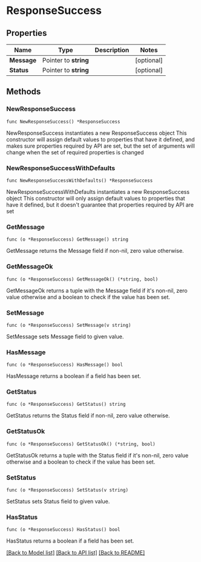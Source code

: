# ResponseSuccess

## Properties

Name | Type | Description | Notes
------------ | ------------- | ------------- | -------------
**Message** | Pointer to **string** |  | [optional] 
**Status** | Pointer to **string** |  | [optional] 

## Methods

### NewResponseSuccess

`func NewResponseSuccess() *ResponseSuccess`

NewResponseSuccess instantiates a new ResponseSuccess object
This constructor will assign default values to properties that have it defined,
and makes sure properties required by API are set, but the set of arguments
will change when the set of required properties is changed

### NewResponseSuccessWithDefaults

`func NewResponseSuccessWithDefaults() *ResponseSuccess`

NewResponseSuccessWithDefaults instantiates a new ResponseSuccess object
This constructor will only assign default values to properties that have it defined,
but it doesn't guarantee that properties required by API are set

### GetMessage

`func (o *ResponseSuccess) GetMessage() string`

GetMessage returns the Message field if non-nil, zero value otherwise.

### GetMessageOk

`func (o *ResponseSuccess) GetMessageOk() (*string, bool)`

GetMessageOk returns a tuple with the Message field if it's non-nil, zero value otherwise
and a boolean to check if the value has been set.

### SetMessage

`func (o *ResponseSuccess) SetMessage(v string)`

SetMessage sets Message field to given value.

### HasMessage

`func (o *ResponseSuccess) HasMessage() bool`

HasMessage returns a boolean if a field has been set.

### GetStatus

`func (o *ResponseSuccess) GetStatus() string`

GetStatus returns the Status field if non-nil, zero value otherwise.

### GetStatusOk

`func (o *ResponseSuccess) GetStatusOk() (*string, bool)`

GetStatusOk returns a tuple with the Status field if it's non-nil, zero value otherwise
and a boolean to check if the value has been set.

### SetStatus

`func (o *ResponseSuccess) SetStatus(v string)`

SetStatus sets Status field to given value.

### HasStatus

`func (o *ResponseSuccess) HasStatus() bool`

HasStatus returns a boolean if a field has been set.


[[Back to Model list]](../README.md#documentation-for-models) [[Back to API list]](../README.md#documentation-for-api-endpoints) [[Back to README]](../README.md)


